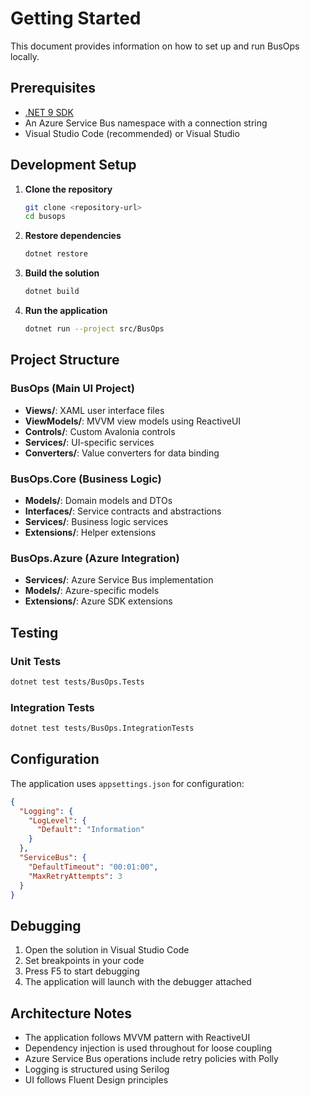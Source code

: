 # Getting Started

This document provides information on how to set up and run BusOps locally.

## Prerequisites

- [.NET 9 SDK](https://dotnet.microsoft.com/download/dotnet/9.0)
- An Azure Service Bus namespace with a connection string
- Visual Studio Code (recommended) or Visual Studio

## Development Setup

1. **Clone the repository**
   ```bash
   git clone <repository-url>
   cd busops
   ```

2. **Restore dependencies**
   ```bash
   dotnet restore
   ```

3. **Build the solution**
   ```bash
   dotnet build
   ```

4. **Run the application**
   ```bash
   dotnet run --project src/BusOps
   ```

## Project Structure

### BusOps (Main UI Project)
- **Views/**: XAML user interface files
- **ViewModels/**: MVVM view models using ReactiveUI
- **Controls/**: Custom Avalonia controls
- **Services/**: UI-specific services
- **Converters/**: Value converters for data binding

### BusOps.Core (Business Logic)
- **Models/**: Domain models and DTOs
- **Interfaces/**: Service contracts and abstractions
- **Services/**: Business logic services
- **Extensions/**: Helper extensions

### BusOps.Azure (Azure Integration)
- **Services/**: Azure Service Bus implementation
- **Models/**: Azure-specific models
- **Extensions/**: Azure SDK extensions

## Testing

### Unit Tests
```bash
dotnet test tests/BusOps.Tests
```

### Integration Tests
```bash
dotnet test tests/BusOps.IntegrationTests
```

## Configuration

The application uses `appsettings.json` for configuration:

```json
{
  "Logging": {
    "LogLevel": {
      "Default": "Information"
    }
  },
  "ServiceBus": {
    "DefaultTimeout": "00:01:00",
    "MaxRetryAttempts": 3
  }
}
```

## Debugging

1. Open the solution in Visual Studio Code
2. Set breakpoints in your code
3. Press F5 to start debugging
4. The application will launch with the debugger attached

## Architecture Notes

- The application follows MVVM pattern with ReactiveUI
- Dependency injection is used throughout for loose coupling
- Azure Service Bus operations include retry policies with Polly
- Logging is structured using Serilog
- UI follows Fluent Design principles